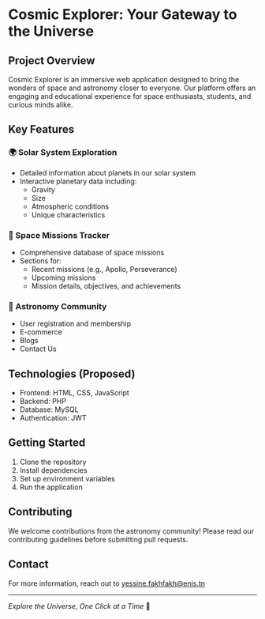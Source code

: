 # Cosmic Explorer: Your Gateway to the Universe

## Project Overview
Cosmic Explorer is an immersive web application designed to bring the wonders of space and astronomy closer to everyone. Our platform offers an engaging and educational experience for space enthusiasts, students, and curious minds alike.

## Key Features

### 🌍 Solar System Exploration
- Detailed information about planets in our solar system
- Interactive planetary data including:
  - Gravity
  - Size
  - Atmospheric conditions
  - Unique characteristics

### 🚀 Space Missions Tracker
- Comprehensive database of space missions
- Sections for:
  - Recent missions (e.g., Apollo, Perseverance)
  - Upcoming missions
  - Mission details, objectives, and achievements

### 👥 Astronomy Community
- User registration and membership
- E-commerce
- Blogs
- Contact Us

## Technologies (Proposed)
- Frontend: HTML, CSS, JavaScript
- Backend: PHP
- Database: MySQL
- Authentication: JWT

## Getting Started
1. Clone the repository
2. Install dependencies
3. Set up environment variables
4. Run the application

## Contributing
We welcome contributions from the astronomy community! Please read our contributing guidelines before submitting pull requests.


## Contact
For more information, reach out to yessine.fakhfakh@enis.tn

---
*Explore the Universe, One Click at a Time* 🌠
